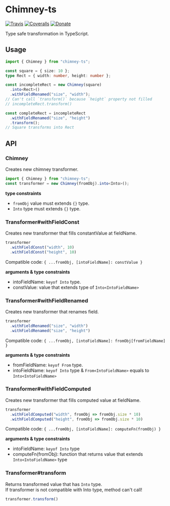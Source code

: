 # Chimney-ts

[![Travis](https://img.shields.io/travis/alexjoverm/typescript-library-starter.svg)](https://travis-ci.org/alexjoverm/typescript-library-starter)
[![Coveralls](https://img.shields.io/coveralls/alexjoverm/typescript-library-starter.svg)](https://coveralls.io/github/alexjoverm/typescript-library-starter)
[![Donate](https://img.shields.io/badge/donate-paypal-blue.svg)](https://paypal.me/airtoxin)

Type safe transformation in TypeScript.

## Usage

```typescript
import { Chimney } from "chimney-ts";

const square = { size: 10 };
type Rect = { width: number, height: number };

const incompleteRect = new Chimney(square)
  .into<Rect>()
  .withFieldRenamed("size", "width");
// Can't call `transform()` because `height` property not filled
// incompleteRect.transform()

const completeRect = incompleteRect
  .withFieldRenamed("size", "height")
  .transform();
// Square transforms into Rect
```

## API

### Chimney

Creates new chimney transformer. 

```typescript
import { Chimney } from "chimney-ts";
const transformer = new Chimney(fromObj).into<Into>();
```

__type constraints__

+ `fromObj` value must extends `{}` type.
+ `Into` type must extends `{}` type.

### Transformer#withFieldConst

Creates new transformer that fills constantValue at fieldName.

```typescript
transformer
  .withFieldConst("width", 10)
  .withFieldConst("height", 10)
```

Compatible code: `{ ...fromObj, [intoFieldName]: constValue }`

__arguments & type constraints__

+ intoFieldName: `keyof Into` type.
+ constValue: value that extends type of `Into<IntoFieldName>`

### Transformer#withFieldRenamed

Creates new transformer that renames field. 

```typescript
transformer
  .withFieldRenamed("size", "width")
  .withFieldRenamed("size", "height")
```

Compatible code: `{ ...fromObj, [intoFieldName]: fromObj[fromFieldName] }`

__arguments & type constraints__

+ fromFieldName: `keyof From` type.
+ intoFieldName: `keyof Into` type & `From<IntoFieldName>` equals to `Into<IntoFieldName>`

### Transformer#withFieldComputed

Creates new transformer that fills computed value at fieldName.

```typescript
transformer
  .withFieldComputed("width", fromObj => fromObj.size * 10)
  .withFieldComputed("height", fromObj => fromObj.size * 10)
```

Compatible code: `{ ...fromObj, [intoFieldName]: computeFn(fromObj) }`

__arguments & type constraints__

+ intoFieldName: `keyof Into` type
+ computeFn(fromObj): function that returns value that extends `Into<IntoFieldName>` type

### Transformer#transform

Returns transformed value that has `Into` type.  
If transformer is not compatible with Into type, method can't call!

```typescript
transformer.transform()
```
